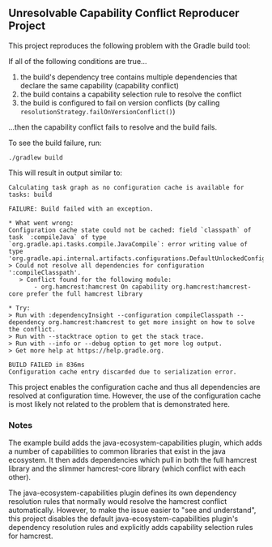 Unresolvable Capability Conflict Reproducer Project
----------------------------------------------------

This project reproduces the following problem with the Gradle build tool:

If all of the following conditions are true...

  1. the build's dependency tree contains multiple dependencies that declare the same capability (capability conflict)
  2. the build contains a capability selection rule to resolve the conflict
  3. the build is configured to fail on version conflicts (by calling `resolutionStrategy.failOnVersionConflict()`)
  
...then the capability conflict fails to resolve and the build fails.

To see the build failure, run:

```
./gradlew build
```

This will result in output similar to:

```
Calculating task graph as no configuration cache is available for tasks: build

FAILURE: Build failed with an exception.

* What went wrong:
Configuration cache state could not be cached: field `classpath` of task `:compileJava` of type `org.gradle.api.tasks.compile.JavaCompile`: error writing value of type 'org.gradle.api.internal.artifacts.configurations.DefaultUnlockedConfiguration'
> Could not resolve all dependencies for configuration ':compileClasspath'.
   > Conflict found for the following module:
       - org.hamcrest:hamcrest On capability org.hamcrest:hamcrest-core prefer the full hamcrest library

* Try:
> Run with :dependencyInsight --configuration compileClasspath --dependency org.hamcrest:hamcrest to get more insight on how to solve the conflict.
> Run with --stacktrace option to get the stack trace.
> Run with --info or --debug option to get more log output.
> Get more help at https://help.gradle.org.

BUILD FAILED in 836ms
Configuration cache entry discarded due to serialization error.
```

This project enables the configuration cache and thus all dependencies are
resolved at configuration time. However, the use of the configuration cache is
most likely not related to the problem that is demonstrated here.

### Notes

The example build adds the java-ecosystem-capabilities plugin, which adds a
number of capabilities to common libraries that exist in the java ecosystem. It
then adds dependencies which pull in both the full hamcrest library and the
slimmer hamcrest-core library (which conflict with each other).

The java-ecosystem-capabilities plugin defines its own dependency resolution
rules that normally would resolve the hamcrest conflict automatically. However,
to make the issue easier to "see and understand", this project disables the
default java-ecosystem-capabilities plugin's dependency resolution rules and
explicitly adds capability selection rules for hamcrest.

